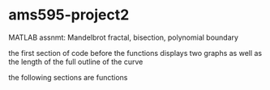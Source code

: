 # ams595-project2
MATLAB assnmt: Mandelbrot fractal, bisection, polynomial boundary

the first section of code before the functions displays two graphs as well as the length of the full outline of the curve

the following sections are functions
